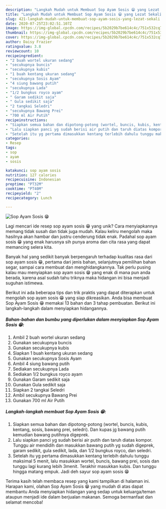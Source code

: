 ```yaml
---
description: "Langkah Mudah untuk Membuat Sop Ayam Sosis 😁 yang Lezat Sekali"
title: "Langkah Mudah untuk Membuat Sop Ayam Sosis 😁 yang Lezat Sekali"
slug: 421-langkah-mudah-untuk-membuat-sop-ayam-sosis-yang-lezat-sekali
date: 2020-07-25T23:02:51.107Z
image: https://img-global.cpcdn.com/recipes/5b2029b7be614c4c/751x532cq70/sop-ayam-sosis-😁-foto-resep-utama.jpg
thumbnail: https://img-global.cpcdn.com/recipes/5b2029b7be614c4c/751x532cq70/sop-ayam-sosis-😁-foto-resep-utama.jpg
cover: https://img-global.cpcdn.com/recipes/5b2029b7be614c4c/751x532cq70/sop-ayam-sosis-😁-foto-resep-utama.jpg
author: Daisy Frazier
ratingvalue: 3.8
reviewcount: 10
recipeingredient:
- "2 buah wortel ukuran sedang"
- "secukupnya buncis"
- "secukupnya kubis"
- "1 buah kentang ukuran sedang"
- "secukupnya Sosis Ayam"
- "4 siung bawang putih"
- "secukupnya Lada"
- "1/2 bungkus royco ayam"
- " Garam sedikit saja"
- " Gula sedikit saja"
- "2 tangkai Seledri"
- "secukupnya Bawang Prei"
- "700 ml Air Putih"
recipeinstructions:
- "Siapkan semua bahan dan dipotong-potong (wortel, buncis, kubis, kentang, sosis, bawang prei, seledri). Dan kupas jg bawang putih kemudian bawang putihnya digeprek."
- "Lalu siapkan panci yg sudah berisi air putih dan taruh diatas kompor. Tunggu air mendidih dan masukkan bawang putih yg sudah digeprek, garam sedikit, gula sedikit, lada, dan 1/2 bungkus royco, dan seledri."
- "Setelah itu yg pertama dimasukkan kentang terlebih dahulu tunggu maksimal 5 menit, lalu masukkan wortel, buncis, bawang prei, sosis dan tunggu lagi kurang lebih 3menit. Terakhir masukkan kubis. Dan tunggu hingga matang empuk. Jadi deh sayur sop ayam sosis 😁"
categories:
- Resep
tags:
- sop
- ayam
- sosis

katakunci: sop ayam sosis 
nutrition: 127 calories
recipecuisine: Indonesian
preptime: "PT32M"
cooktime: "PT40M"
recipeyield: "2"
recipecategory: Lunch

---
```



![Sop Ayam Sosis 😁](https://img-global.cpcdn.com/recipes/5b2029b7be614c4c/751x532cq70/sop-ayam-sosis-😁-foto-resep-utama.jpg)

Lagi mencari ide resep sop ayam sosis 😁 yang unik? Cara menyiapkannya memang tidak susah dan tidak juga mudah. Kalau keliru mengolah maka hasilnya akan hambar dan justru cenderung tidak enak. Padahal sop ayam sosis 😁 yang enak harusnya sih punya aroma dan cita rasa yang dapat memancing selera kita.

Banyak hal yang sedikit banyak berpengaruh terhadap kualitas rasa dari sop ayam sosis 😁, pertama dari jenis bahan, selanjutnya pemilihan bahan segar, sampai cara membuat dan menghidangkannya. Tak perlu pusing kalau mau menyiapkan sop ayam sosis 😁 yang enak di mana pun anda berada, karena asal sudah tahu triknya maka hidangan ini bisa menjadi suguhan istimewa.




Berikut ini ada beberapa tips dan trik praktis yang dapat diterapkan untuk mengolah sop ayam sosis 😁 yang siap dikreasikan. Anda bisa membuat Sop Ayam Sosis 😁 memakai 13 bahan dan 3 tahap pembuatan. Berikut ini langkah-langkah dalam menyiapkan hidangannya.

<!--inarticleads1-->

##### Bahan-bahan dan bumbu yang diperlukan dalam menyiapkan Sop Ayam Sosis 😁:

1. Ambil 2 buah wortel ukuran sedang
1. Gunakan secukupnya buncis
1. Gunakan secukupnya kubis
1. Siapkan 1 buah kentang ukuran sedang
1. Gunakan secukupnya Sosis Ayam
1. Ambil 4 siung bawang putih
1. Sediakan secukupnya Lada
1. Sediakan 1/2 bungkus royco ayam
1. Gunakan  Garam sedikit saja
1. Gunakan  Gula sedikit saja
1. Siapkan 2 tangkai Seledri
1. Ambil secukupnya Bawang Prei
1. Gunakan 700 ml Air Putih




<!--inarticleads2-->

##### Langkah-langkah membuat Sop Ayam Sosis 😁:

1. Siapkan semua bahan dan dipotong-potong (wortel, buncis, kubis, kentang, sosis, bawang prei, seledri). Dan kupas jg bawang putih kemudian bawang putihnya digeprek.
1. Lalu siapkan panci yg sudah berisi air putih dan taruh diatas kompor. Tunggu air mendidih dan masukkan bawang putih yg sudah digeprek, garam sedikit, gula sedikit, lada, dan 1/2 bungkus royco, dan seledri.
1. Setelah itu yg pertama dimasukkan kentang terlebih dahulu tunggu maksimal 5 menit, lalu masukkan wortel, buncis, bawang prei, sosis dan tunggu lagi kurang lebih 3menit. Terakhir masukkan kubis. Dan tunggu hingga matang empuk. Jadi deh sayur sop ayam sosis 😁




Terima kasih telah membaca resep yang kami tampilkan di halaman ini. Harapan kami, olahan Sop Ayam Sosis 😁 yang mudah di atas dapat membantu Anda menyiapkan hidangan yang sedap untuk keluarga/teman ataupun menjadi ide dalam berjualan makanan. Semoga bermanfaat dan selamat mencoba!
